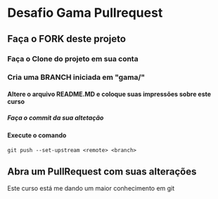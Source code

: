 # Desafio Gama Pullrequest

## Faça o FORK deste projeto

### Faça o Clone do projeto em sua conta

### Cria uma BRANCH iniciada em "gama/"

#### Altere o arquivo README.MD e coloque suas impressões sobre este curso

##### Faça o commit da sua altetação

#### Execute o comando

`git push --set-upstream <remote> <branch>`

## Abra um PullRequest com suas alterações

Este curso está me dando um maior conhecimento em git
